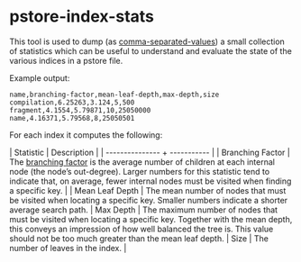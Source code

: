 # pstore-index-stats

This tool is used to dump (as [comma-separated-values](https://en.wikipedia.org/wiki/Comma-separated_values)) a small collection of statistics which can be useful to understand and evaluate the state of the various indices in a pstore file.

Example output:

    name,branching-factor,mean-leaf-depth,max-depth,size
    compilation,6.25263,3.124,5,500
    fragment,4.1554,5.79871,10,25050000
    name,4.16371,5.79568,8,25050501

For each index it computes the following:

| Statistic       | Description |
| --------------- + ----------- |
| Branching Factor | The [branching factor](https://en.wikipedia.org/wiki/Branching_factor) is the average number of children at each internal node (the node’s out-degree). Larger numbers for this statistic tend to indicate that, on average, fewer internal nodes must be visited when finding a specific key. |
| Mean Leaf Depth | The mean number of nodes that must be visited when locating a specific key. Smaller numbers indicate a shorter average search path.
| Max Depth       | The maximum number of nodes that must be visited when locating a specific key. Together with the mean depth, this conveys an impression of how well balanced the tree is. This value should not be too much greater than the mean leaf depth.
| Size            | The number of leaves in the index. |
